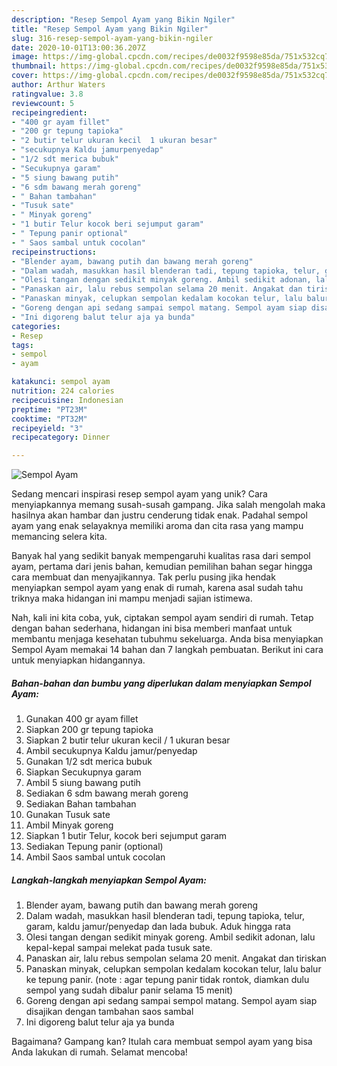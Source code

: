 ```yaml
---
description: "Resep Sempol Ayam yang Bikin Ngiler"
title: "Resep Sempol Ayam yang Bikin Ngiler"
slug: 316-resep-sempol-ayam-yang-bikin-ngiler
date: 2020-10-01T13:00:36.207Z
image: https://img-global.cpcdn.com/recipes/de0032f9598e85da/751x532cq70/sempol-ayam-foto-resep-utama.jpg
thumbnail: https://img-global.cpcdn.com/recipes/de0032f9598e85da/751x532cq70/sempol-ayam-foto-resep-utama.jpg
cover: https://img-global.cpcdn.com/recipes/de0032f9598e85da/751x532cq70/sempol-ayam-foto-resep-utama.jpg
author: Arthur Waters
ratingvalue: 3.8
reviewcount: 5
recipeingredient:
- "400 gr ayam fillet"
- "200 gr tepung tapioka"
- "2 butir telur ukuran kecil  1 ukuran besar"
- "secukupnya Kaldu jamurpenyedap"
- "1/2 sdt merica bubuk"
- "Secukupnya garam"
- "5 siung bawang putih"
- "6 sdm bawang merah goreng"
- " Bahan tambahan"
- "Tusuk sate"
- " Minyak goreng"
- "1 butir Telur kocok beri sejumput garam"
- " Tepung panir optional"
- " Saos sambal untuk cocolan"
recipeinstructions:
- "Blender ayam, bawang putih dan bawang merah goreng"
- "Dalam wadah, masukkan hasil blenderan tadi, tepung tapioka, telur, garam, kaldu jamur/penyedap dan lada bubuk. Aduk hingga rata"
- "Olesi tangan dengan sedikit minyak goreng. Ambil sedikit adonan, lalu kepal-kepal sampai melekat pada tusuk sate."
- "Panaskan air, lalu rebus sempolan selama 20 menit. Angakat dan tiriskan"
- "Panaskan minyak, celupkan sempolan kedalam kocokan telur, lalu balur ke tepung panir. (note : agar tepung panir tidak rontok, diamkan dulu sempol yang sudah dibalur panir selama 15 menit)"
- "Goreng dengan api sedang sampai sempol matang. Sempol ayam siap disajikan dengan tambahan saos sambal"
- "Ini digoreng balut telur aja ya bunda"
categories:
- Resep
tags:
- sempol
- ayam

katakunci: sempol ayam 
nutrition: 224 calories
recipecuisine: Indonesian
preptime: "PT23M"
cooktime: "PT32M"
recipeyield: "3"
recipecategory: Dinner

---
```



![Sempol Ayam](https://img-global.cpcdn.com/recipes/de0032f9598e85da/751x532cq70/sempol-ayam-foto-resep-utama.jpg)

Sedang mencari inspirasi resep sempol ayam yang unik? Cara menyiapkannya memang susah-susah gampang. Jika salah mengolah maka hasilnya akan hambar dan justru cenderung tidak enak. Padahal sempol ayam yang enak selayaknya memiliki aroma dan cita rasa yang mampu memancing selera kita.



Banyak hal yang sedikit banyak mempengaruhi kualitas rasa dari sempol ayam, pertama dari jenis bahan, kemudian pemilihan bahan segar hingga cara membuat dan menyajikannya. Tak perlu pusing jika hendak menyiapkan sempol ayam yang enak di rumah, karena asal sudah tahu triknya maka hidangan ini mampu menjadi sajian istimewa.


Nah, kali ini kita coba, yuk, ciptakan sempol ayam sendiri di rumah. Tetap dengan bahan sederhana, hidangan ini bisa memberi manfaat untuk membantu menjaga kesehatan tubuhmu sekeluarga. Anda bisa menyiapkan Sempol Ayam memakai 14 bahan dan 7 langkah pembuatan. Berikut ini cara untuk menyiapkan hidangannya.

<!--inarticleads1-->

##### Bahan-bahan dan bumbu yang diperlukan dalam menyiapkan Sempol Ayam:

1. Gunakan 400 gr ayam fillet
1. Siapkan 200 gr tepung tapioka
1. Siapkan 2 butir telur ukuran kecil / 1 ukuran besar
1. Ambil secukupnya Kaldu jamur/penyedap
1. Gunakan 1/2 sdt merica bubuk
1. Siapkan Secukupnya garam
1. Ambil 5 siung bawang putih
1. Sediakan 6 sdm bawang merah goreng
1. Sediakan  Bahan tambahan
1. Gunakan Tusuk sate
1. Ambil  Minyak goreng
1. Siapkan 1 butir Telur, kocok beri sejumput garam
1. Sediakan  Tepung panir (optional)
1. Ambil  Saos sambal untuk cocolan




<!--inarticleads2-->

##### Langkah-langkah menyiapkan Sempol Ayam:

1. Blender ayam, bawang putih dan bawang merah goreng
1. Dalam wadah, masukkan hasil blenderan tadi, tepung tapioka, telur, garam, kaldu jamur/penyedap dan lada bubuk. Aduk hingga rata
1. Olesi tangan dengan sedikit minyak goreng. Ambil sedikit adonan, lalu kepal-kepal sampai melekat pada tusuk sate.
1. Panaskan air, lalu rebus sempolan selama 20 menit. Angakat dan tiriskan
1. Panaskan minyak, celupkan sempolan kedalam kocokan telur, lalu balur ke tepung panir. (note : agar tepung panir tidak rontok, diamkan dulu sempol yang sudah dibalur panir selama 15 menit)
1. Goreng dengan api sedang sampai sempol matang. Sempol ayam siap disajikan dengan tambahan saos sambal
1. Ini digoreng balut telur aja ya bunda




Bagaimana? Gampang kan? Itulah cara membuat sempol ayam yang bisa Anda lakukan di rumah. Selamat mencoba!
